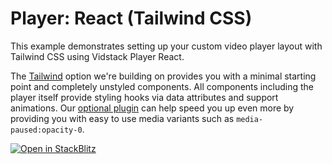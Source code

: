 # Player: React (Tailwind CSS)

This example demonstrates setting up your custom video player layout with Tailwind CSS using
Vidstack Player React.

The [Tailwind][tailwind] option we're building on provides you with a minimal starting point and
completely unstyled components. All components including the player itself provide styling hooks
via data attributes and support animations. Our [optional plugin][tailwind-plugin] can help speed
you up even more by providing you with easy to use media variants such as `media-paused:opacity-0`.

[![Open in StackBlitz](https://developer.stackblitz.com/img/open_in_stackblitz.svg)][stackblitz-demo]

[tailwind]: https://tailwindcss.com
[tailwind-plugin]: https://vidstack.io/docs/wc/player/styling/tailwind
[stackblitz-demo]: https://stackblitz.com/fork/github/vidstack/examples/tree/player/react/tailwind-css?title=Vidstack%20Player%20-%20React%20%28Tailwind%20CSS%29&file=src/main.ts&showSidebar=1

